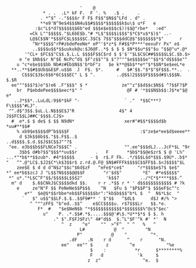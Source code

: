                                 '    @
                  * . .  .L* kF F.  F '. %   .$ .     .
                 . *^$^ -."$$$$r F F$ F$$"$N$$^LFd . d" .
                 **e9'N^9e$4$$$N4u$$#$$$$*$$$$$$k$u\$ u*F   e
               :$c"L$*d?$$$$$$$6b"ed $$$e$e$$$c$))$$@"rbe*   :ed"
             =Ck L""$$$$$."$L6bE$b."# *L$"$$$$i$$$"$*C$*u$*$)$" ..-
             L@$C$$N'*$$$FC$L$$$$$C.3$C$ 7$$"$$$ddC@$"$$$$$$$*$"      r
              "Nr*$$$$"rP#zbdePeeNe* eP"'$*z*$ F#$$*P***"eexuFr Px" e$
              ..$$$$u$$*$$uukuk@u:$J6@F..*$ $ $ $ $N*$$u*$$"$u "$$@"u*.@*
           '"CL+ $FC$$"C$$.$.L.L $$$$F$$C$rd $ $'$'"$L$C$C##$$$$$L$C.$b.$>
         e "e $Nb$$r N"$E NcPc^d$ $F"z$$""$ $"?"""$e$$$$$e""$$*$"d$$$$e""
        u "c*e$e$$$bb Nb#z#Eb$N$$'b*bF"z   $e k**@$b$**e*"$*$$N*$e$eeL*e
      **..**$$#$$Ub$&E$P.u$$6  J  F$. $*.     #   $#'$$."$*$"$F$$$.**..  .
          C$$$C$3$c6$6*6C$$$EC" L $ ^.        ..@$$)2$$$$F$$$$d#$\$$$N. $.$R
      ee"""$$$?$)e"$)e6 .F"$$$" $ *             ze""z"$$d$$c$N$$ ^?$$F?$P
        br  P$ebdePee$$$$eec*$" "                 @F # '*$$$N$b$$:J$*e"$@ e*
       ..J*$$*..LuLdL:9$6*$kF "-                 ` ."  *$$C***?F\$$$$"#LJ".
     "".d$"3$$.$uL.L.N$$$E$J"R                 4$" 4   J$$FC$$LJ##C'$$$$.CJ$>
      #  e*.$ $ de$ $ $$ N9dN*                   xer#"#$$*$$$$d$b *uu#**$$#
        % xb9$e$$$$dP^b$$$$F                           :$"ze$e*ee$d$eeee**
         d $3k$$6b$$."$$.F$$..$                    ..d$$$$.$.d.$$J$$C$$J""?$
     "ee. e3b$$b$$FLNCe7$$$C" .                  "".ee"$$$dLJ...JcF*$L "9r
         3$b$ d#b?$$"$$$**uu$$r       .   F       *$b$*$$@e$zr$ $ @ 'L%"
    ...*"*b$**$$zub*. #4*$$$$$      - $  r$.F Fk. .*/$$$L$d*$$$.$9U*..b$*
    "   ^".@"LC$.$J2$C*\k$3$$r$ z.rd.@.F@ $N$#FFFk$$$$C$$FF$$.$<J$$$$"$L
        zee$E $ d d d"N$z"$$c"$6d$zF   ^eFe$*ce$"     "r*$$$$e$?$ $e$"
    *" ee*b$$zcJ J "L$$?N$$$$@@$$F       "r'$d$"        *E"  #*e$$$$$"
     *" u*."*L$C^F"$$/$$$$$L$$$2"         'k$$7        ../*C*$****$$$.^
      m" d    $.6$CNkJ$C$$$$dkd $$.    r r .*$$ r * ' d$$$$$$$$$$$$ # ?k
        e     ze"N"F $$ PeNeNe$$P$$$    ^N   $Fu $ "$P$$P"$ $$$eF$c""c
           e*"  $e@$*$$rbbe*eb$$F$$$$$br":"kb$b$$$"b*L $  "  N$*L$c  "
          `   $" u$$"$$LF.$.$..$$F9#** ' $"$$   ^$dL$      d$J #/% ">
             ^ ^""zFF$ "b"ed..$$^    e$CC$$$$u. r$7$$$Lr   $$.*e.
                F*  #   "$e$NeN$b "*$$$$$$$$$$$$*$$$$$$$%"@c$"$ec'
                  u"    P. .*.$$#.*$.....$$$@'#\$.*U**$*$ $ $. h
                      ." $".F$FJ$Fz\" 4#"d$$  $.^L"$F'^k #' *'  N
                         ^  z    ^e"    ""  >^F^  " ^   %   ^
                                L#           @  "        "N
                               P"           @    "         ^*.
                            .dF    .N    r d      ^    r      "N.
                         ee"   ee"" $     z        ^e            "%e
                                    $    :           *r      $********%
                                    F   d             'k     $
                                   z  z"                ^e.  $
  
